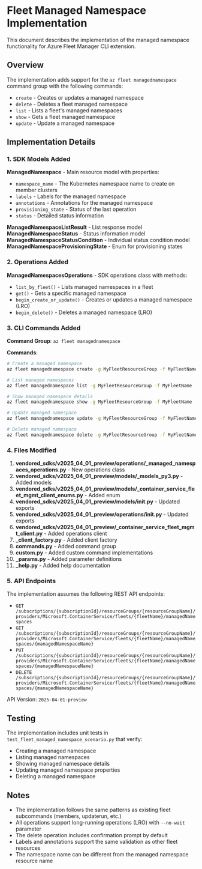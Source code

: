 # Fleet Managed Namespace Implementation

This document describes the implementation of the managed namespace functionality for Azure Fleet Manager CLI extension.

## Overview

The implementation adds support for the `az fleet managednamespace` command group with the following commands:

- `create` - Creates or updates a managed namespace
- `delete` - Deletes a fleet managed namespace  
- `list` - Lists a fleet's managed namespaces
- `show` - Gets a fleet managed namespace
- `update` - Update a managed namespace

## Implementation Details

### 1. SDK Models Added

**ManagedNamespace** - Main resource model with properties:
- `namespace_name` - The Kubernetes namespace name to create on member clusters
- `labels` - Labels for the managed namespace
- `annotations` - Annotations for the managed namespace
- `provisioning_state` - Status of the last operation
- `status` - Detailed status information

**ManagedNamespaceListResult** - List response model
**ManagedNamespaceStatus** - Status information model  
**ManagedNamespaceStatusCondition** - Individual status condition model
**ManagedNamespaceProvisioningState** - Enum for provisioning states

### 2. Operations Added

**ManagedNamespacesOperations** - SDK operations class with methods:
- `list_by_fleet()` - Lists managed namespaces in a fleet
- `get()` - Gets a specific managed namespace
- `begin_create_or_update()` - Creates or updates a managed namespace (LRO)
- `begin_delete()` - Deletes a managed namespace (LRO)

### 3. CLI Commands Added

**Command Group**: `az fleet managednamespace`

**Commands**:
```bash
# Create a managed namespace
az fleet managednamespace create -g MyFleetResourceGroup -f MyFleetName -n MyManagedNamespace --namespace-name my-namespace

# List managed namespaces  
az fleet managednamespace list -g MyFleetResourceGroup -f MyFleetName

# Show managed namespace details
az fleet managednamespace show -g MyFleetResourceGroup -f MyFleetName -n MyManagedNamespace

# Update managed namespace
az fleet managednamespace update -g MyFleetResourceGroup -f MyFleetName -n MyManagedNamespace --labels env=staging

# Delete managed namespace
az fleet managednamespace delete -g MyFleetResourceGroup -f MyFleetName -n MyManagedNamespace
```

### 4. Files Modified

1. **vendored_sdks/v2025_04_01_preview/operations/_managed_namespaces_operations.py** - New operations class
2. **vendored_sdks/v2025_04_01_preview/models/_models_py3.py** - Added models
3. **vendored_sdks/v2025_04_01_preview/models/_container_service_fleet_mgmt_client_enums.py** - Added enum
4. **vendored_sdks/v2025_04_01_preview/models/__init__.py** - Updated exports
5. **vendored_sdks/v2025_04_01_preview/operations/__init__.py** - Updated exports
6. **vendored_sdks/v2025_04_01_preview/_container_service_fleet_mgmt_client.py** - Added operations client
7. **_client_factory.py** - Added client factory
8. **commands.py** - Added command group
9. **custom.py** - Added custom command implementations
10. **_params.py** - Added parameter definitions
11. **_help.py** - Added help documentation

### 5. API Endpoints

The implementation assumes the following REST API endpoints:

- `GET /subscriptions/{subscriptionId}/resourceGroups/{resourceGroupName}/providers/Microsoft.ContainerService/fleets/{fleetName}/managedNamespaces`
- `GET /subscriptions/{subscriptionId}/resourceGroups/{resourceGroupName}/providers/Microsoft.ContainerService/fleets/{fleetName}/managedNamespaces/{managedNamespaceName}`
- `PUT /subscriptions/{subscriptionId}/resourceGroups/{resourceGroupName}/providers/Microsoft.ContainerService/fleets/{fleetName}/managedNamespaces/{managedNamespaceName}`
- `DELETE /subscriptions/{subscriptionId}/resourceGroups/{resourceGroupName}/providers/Microsoft.ContainerService/fleets/{fleetName}/managedNamespaces/{managedNamespaceName}`

API Version: `2025-04-01-preview`

## Testing

The implementation includes unit tests in `test_fleet_managed_namespace_scenario.py` that verify:

- Creating a managed namespace
- Listing managed namespaces
- Showing managed namespace details
- Updating managed namespace properties
- Deleting a managed namespace

## Notes

- The implementation follows the same patterns as existing fleet subcommands (members, updaterun, etc.)
- All operations support long-running operations (LRO) with `--no-wait` parameter
- The delete operation includes confirmation prompt by default
- Labels and annotations support the same validation as other fleet resources
- The namespace name can be different from the managed namespace resource name